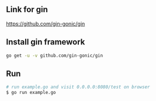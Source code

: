 ## Link for gin

https://github.com/gin-gonic/gin

## Install gin framework
```bash
go get -u -v github.com/gin-gonic/gin

```

## Run
```bash
# run example.go and visit 0.0.0.0:8080/test on browser
$ go run example.go
```
